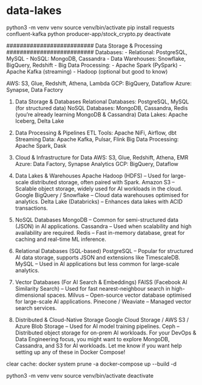 # data-lakes

python3 -m venv venv
source venv/bin/activate
pip install requests confluent-kafka
python producer-app/stock_crypto.py
deactivate



##########################
Data Storage & Processing
##########################
Databases:
    - Relational: PostgreSQL, MySQL
    - NoSQL: MongoDB, Cassandra
    - Data Warehouses: Snowflake, BigQuery, Redshift
    - Big Data Processing:
    - Apache Spark (PySpark)
    - Apache Kafka (streaming)
    - Hadoop (optional but good to know)


AWS: S3, Glue, Redshift, Athena, Lambda
GCP: BigQuery, Dataflow
Azure: Synapse, Data Factory


1. Data Storage & Databases
Relational Databases: PostgreSQL, MySQL (for structured data)
NoSQL Databases: MongoDB, Cassandra, Redis (you’re already learning MongoDB & Cassandra)
Data Lakes: Apache Iceberg, Delta Lake
2. Data Processing & Pipelines
ETL Tools: Apache NiFi, Airflow, dbt
Streaming Data: Apache Kafka, Pulsar, Flink
Big Data Processing: Apache Spark, Dask
3. Cloud & Infrastructure for Data
AWS: S3, Glue, Redshift, Athena, EMR
Azure: Data Factory, Synapse Analytics
GCP: BigQuery, Dataflow








1. Data Lakes & Warehouses
Apache Hadoop (HDFS) – Used for large-scale distributed storage, often paired with Spark.
Amazon S3 – Scalable object storage, widely used for AI workloads in the cloud.
Google BigQuery / Snowflake – Cloud data warehouses optimised for analytics.
Delta Lake (Databricks) – Enhances data lakes with ACID transactions.
2. NoSQL Databases
MongoDB – Common for semi-structured data (JSON) in AI applications.
Cassandra – Used when scalability and high availability are required.
Redis – Fast in-memory database, great for caching and real-time ML inference.
3. Relational Databases (SQL-based)
PostgreSQL – Popular for structured AI data storage, supports JSON and extensions like TimescaleDB.
MySQL – Used in AI applications but less common for large-scale analytics.
4. Vector Databases (For AI Search & Embeddings)
FAISS (Facebook AI Similarity Search) – Used for fast nearest-neighbour search in high-dimensional spaces.
Milvus – Open-source vector database optimised for large-scale AI applications.
Pinecone / Weaviate – Managed vector search services.
5. Distributed & Cloud-Native Storage
Google Cloud Storage / AWS S3 / Azure Blob Storage – Used for AI model training pipelines.
Ceph – Distributed object storage for on-prem AI workloads.
For your DevOps & Data Engineering focus, you might want to explore MongoDB, Cassandra, and S3 for AI workloads. Let me know if you want help setting up any of these in Docker Compose! 




clear cache: docker system prune -a
docker-compose up --build -d



python3 -m venv venv
source venv/bin/activate
deactivate
